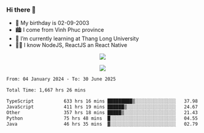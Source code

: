 ### Hi there 👋
- 🎂 My birthday is 02-09-2003
- 🏙️ I come from Vinh Phuc province
- 🌱 I’m currently learning at Thang Long University
- 🧑‍💻 I know NodeJS, ReactJS an React Native
<p align="center"><img src="https://github-readme-stats.vercel.app/api?username=tmquang0209&show_icons=true&theme=gradient"></p>
<p align="center"><img src="https://github-readme-stats.vercel.app/api/top-langs/?username=tmquang0209&hide=scss,css&langs_count=10"></p>
<!--START_SECTION:waka-->

```txt
From: 04 January 2024 - To: 30 June 2025

Total Time: 1,667 hrs 26 mins

TypeScript           633 hrs 16 mins █████████▒░░░░░░░░░░░░░░░   37.98 %
JavaScript           411 hrs 19 mins ██████▒░░░░░░░░░░░░░░░░░░   24.67 %
Other                357 hrs 18 mins █████▒░░░░░░░░░░░░░░░░░░░   21.43 %
Python               75 hrs 48 mins  █░░░░░░░░░░░░░░░░░░░░░░░░   04.55 %
Java                 46 hrs 35 mins  ▓░░░░░░░░░░░░░░░░░░░░░░░░   02.79 %
```

<!--END_SECTION:waka-->
